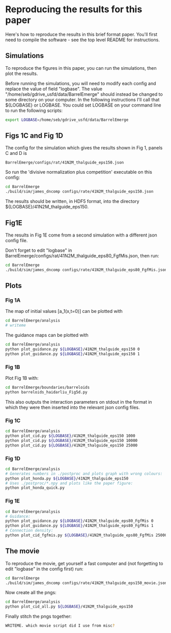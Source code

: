 # Reproducing the results for this paper

Here's how to reproduce the results in this brief format paper. You'll
first need to compile the software - see the top level README for
instructions.

## Simulations

To reproduce the figures in this paper, you can run the
simulations, then plot the results.

Before running the simulations, you will need to modify each config
and replace the value of field "logbase". The value
"/home/seb/gdrive_usfd/data/BarrelEmerge" should instead be changed to
some directory on your computer. In the following instructions I'll
call that ${LOGBASE} or LOGBASE. You could set LOGBASE on your command
line to run the following scripts:

```bash
export LOGBASE=/home/seb/gdrive_usfd/data/BarrelEmerge
```

## Figs 1C and Fig 1D

The config for the simulation which gives the results shown in Fig 1,
panels C and D is

```
BarrelEmerge/configs/rat/41N2M_thalguide_eps150.json
```

So run the 'divisive normalization plus competition' executable on
this config:

```bash
cd BarrelEmerge
./build/sim/james_dncomp configs/rate/41N2M_thalguide_eps150.json
```

The results should be written, in HDF5 format, into the directory ${LOGBASE}/41N2M_thalguide_eps150.

## Fig1E

The results in Fig 1E come from a second simulation with a different
json config file.

Don't forget to edit "logbase" in BarrelEmerge/configs/rat/41N2M_thalguide_eps80_FgfMis.json,
then run:

```bash
cd BarrelEmerge
./build/sim/james_dncomp configs/rate/41N2M_thalguide_eps80_FgfMis.json
```

## Plots

### Fig 1A

The map of initial values [a_1(x,t=0)] can be plotted with

```bash
cd BarrelEmerge/analysis
# writeme
```

The guidance maps can be plotted with

```bash
cd BarrelEmerge/analysis
python plot_guidance.py ${LOGBASE}/41N2M_thalguide_eps150 0
python plot_guidance.py ${LOGBASE}/41N2M_thalguide_eps150 1
```

### Fig 1B

Plot Fig 1B with:

```bash
cd BarrelEmerge/boundaries/barreloids
python barreloids_haidarliu_Fig5d.py
```

This also outputs the interaction parameters on stdout in the format
in which they were then inserted into the relevant json config files.

### Fig 1C

```bash
cd BarrelEmerge/analysis
python plot_cid.py ${LOGBASE}/41N2M_thalguide_eps150 1000
python plot_cid.py ${LOGBASE}/41N2M_thalguide_eps150 10000
python plot_cid.py ${LOGBASE}/41N2M_thalguide_eps150 25000
```

### Fig 1D

```bash
cd BarrelEmerge/analysis
# Generates numbers in ./postproc and plots graph with wrong colours:
python plot_honda.py ${LOGBASE}/41N2M_thalguide_eps150
# Uses ./postproc/*.npy and plots like the paper figure:
python plot_honda_quick.py
```

### Fig 1E

```bash
cd BarrelEmerge/analysis
# Guidance:
python plot_guidance.py ${LOGBASE}/41N2M_thalguide_eps80_FgfMis 0
python plot_guidance.py ${LOGBASE}/41N2M_thalguide_eps80_FgfMis 1
# Connection density:
python plot_cid_fgfmis.py ${LOGBASE}/41N2M_thalguide_eps80_FgfMis 25000
```

## The movie

To reproduce the movie, get yourself a fast computer and (not
forgetting to edit "logbase" in the config first) run:

```bash
cd BarrelEmerge
./build/sim/james_dncomp configs/rate/41N2M_thalguide_eps150_movie.json
```

Now create all the pngs:

```bash
cd BarrelEmerge/analysis
python plot_cid_all.py ${LOGBASE}/41N2M_thalguide_eps150
```

Finally stitch the pngs together:

```bash
WRITEME. which movie script did I use from misc?
```
